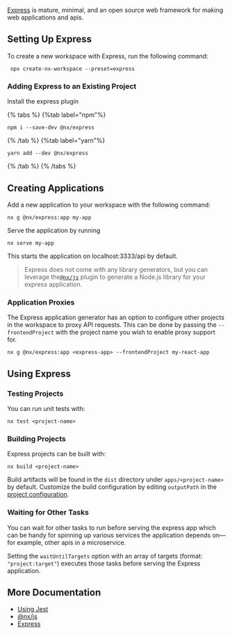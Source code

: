 [Express](https://expressjs.com/) is mature, minimal, and an open source web framework for making web applications and
apis.

## Setting Up Express

To create a new workspace with Express, run the following command:

```shell
 npx create-nx-workspace --preset=express
```

### Adding Express to an Existing Project

Install the express plugin

{% tabs %}
{%tab label="npm"%}

```shell
npm i --save-dev @nx/express
```

{% /tab %}
{%tab label="yarn"%}

```shell
yarn add --dev @nx/express
```

{% /tab %}
{% /tabs %}

## Creating Applications

Add a new application to your workspace with the following command:

```shell
nx g @nx/express:app my-app
```

Serve the application by running

```shell
nx serve my-app
```

This starts the application on localhost:3333/api by default.

> Express does not come with any library generators, but you can leverage the[`@nx/js`](/packages/js#create-libraries) plugin to generate a Node.js library for your express application.

### Application Proxies

The Express application generator has an option to configure other projects in the workspace to proxy API requests. This
can be done by passing the `--frontendProject` with the project name you wish to enable proxy support for.

```shell
nx g @nx/express:app <express-app> --frontendProject my-react-app
```

## Using Express

### Testing Projects

You can run unit tests with:

```shell
nx test <project-name>
```

### Building Projects

Express projects can be built with:

```shell
nx build <project-name>
```

Build artifacts will be found in the `dist` directory under `apps/<project-name>` by default. Customize the build
configuration by editing `outputPath` in the [project configuration](/reference/project-configuration).

### Waiting for Other Tasks

You can wait for other tasks to run before serving the express app which can be handy for spinning up various services
the application depends on— for example, other apis in a microservice.

Setting the `waitUntilTargets` option with an array of targets (format: `"project:target"`) executes those tasks
before serving the Express application.

## More Documentation

- [Using Jest](/packages/jest)
- [@nx/js](/packages/js)
- [Express](https://expressjs.com/)
